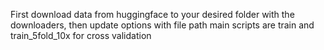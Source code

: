 First download data from huggingface to your desired folder with the downloaders, then update options with file path
main scripts are train and train_5fold_10x for cross validation
